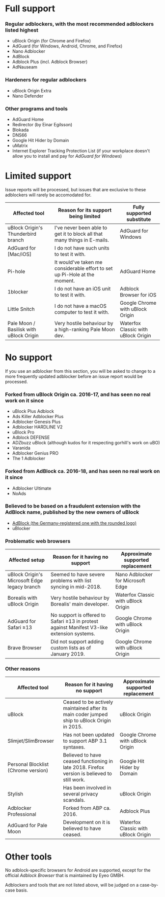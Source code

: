 # Full support

### Regular adblockers, with the most recommended adblockers listed highest

* uBlock Origin (for Chrome and Firefox)
* AdGuard (for Windows, Android, Chrome, and Firefox)
* Nano Adblocker
* AdBlock
* Adblock Plus (incl. Adblock Browser)
* AdNauseam

### Hardeners for regular adblockers

* uBlock Origin Extra
* Nano Defender

### Other programs and tools

* AdGuard Home
* Redirector (by Einar Egilsson)
* Blokada
* DNS66
* Google Hit Hider by Domain
* uMatrix
* Internet Explorer Tracking Protection List (if your workplace doesn't allow you to install and pay for *AdGuard for Windows*)

# Limited support

Issue reports will be processed, but issues that are exclusive to these adblockers will rarely be accomodated for.

| Affected tool | Reason for its support being limited | Fully supported substitute |
| - | - | - |
| uBlock Origin's Thunderbird branch | I've never been able to get it to block all that many things in E-mails. | AdGuard for Windows |
| AdGuard for [Mac/iOS] | I do not have such units to test it with. | |
| Pi-hole | It would've taken me considerable effort to set up Pi-Hole at the moment. | AdGuard Home |
| 1blocker | I do not have an iOS unit to test it with. | Adblock Browser for iOS | |
| Little Snitch | I do not have a macOS computer to test it with. | Google Chrome with uBlock Origin | |
| Pale Moon / Basilisk with uBlock Origin | Very hostile behaviour by a high-ranking Pale Moon dev. | Waterfox Classic with uBlock Origin | 

# No support

If you use an adblocker from this section, you will be asked to change to a more frequently updated adblocker before an issue report would be processed.

### Forked from uBlock Origin ca. 2016-17, and has seen no real work on it since

* uBlock Plus Adblock
* Ads Killer Adblocker Plus
* Adblocker Genesis Plus
* Adblocker HARDLINE V2
* uBlock Pro
* Adblock DEFENSE
* ADZbuzz uBlock (although kudos for it respecting gorhill's work on uBO)
* Varanida
* Adblocker Genius PRO
* The 1 Adblocker

### Forked from AdBlock ca. 2016-18, and has seen no real work on it since

* Adblocker Ultimate
* NoAds

### Believed to be based on a fraudulent extension with the AdBlock name, published by the new owners of uBlock

* [AdBlock (the Germany-registered one with the rounded logo)](https://chrome.google.com/webstore/detail/adblock/dgpfeomibahlpbobpnjpcobpechebadh)
* uBlocker

### Problematic web browsers

| Affected setup | Reason for it having no support | Approximate supported replacement |
| - | - | - |
| uBlock Origin's Microsoft Edge legacy branch | Seemed to have severe problems with list syncing in mid-2018. | Nano Adblocker for Microsoft Edge |
| Borealis with uBlock Origin | Very hostile behaviour by Borealis' main developer. | Waterfox Classic with uBlock Origin |
| AdGuard for Safari ≥13 | No support is offered to Safari ≥13 in protest against Manifest V3-like extension systems. | Google Chrome with uBlock Origin |
| Brave Browser | Did not support adding custom lists as of January 2019. | Google Chrome with uBlock Origin |

### Other reasons

| Affected tool | Reason for it having no support | Approximate supported replacement |
| - | - | - |
| uBlock | Ceased to be actively maintained after its main coder jumped ship to uBlock Origin in 2015. | uBlock Origin |
| Slimjet/SlimBrowser | Has not been updated to support ABP 3.1 syntaxes. | Google Chrome with uBlock Origin |
| Personal Blocklist (Chrome version) | Believed to have ceased functioning in late 2018. Firefox version is believed to still work. | Google Hit Hider by Domain |
| Stylish | Has been involved in several privacy scandals. | uBlock Origin |
| Adblocker Professional | Forked from ABP ca. 2016. | Adblock Plus |
| AdGuard for Pale Moon | Development on it is believed to have ceased. | Waterfox Classic with uBlock Origin |

# Other tools

No adblock-specific browsers for Android are supported, except for the official *Adblock Browser* that is maintained by Eyeo GMBH.

Adblockers and tools that are not listed above, will be judged on a case-by-case basis.
